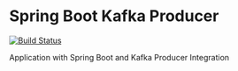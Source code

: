 # Spring Boot Kafka Producer

[![Build Status](https://travis-ci.org/ajtechdeveloper/SpringBootKafkaProducer.svg?branch=master)](https://travis-ci.org/ajtechdeveloper/SpringBootKafkaProducer)

Application with Spring Boot and Kafka Producer Integration
